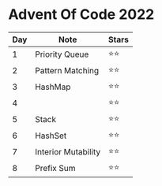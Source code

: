 # Advent Of Code 2022

| Day | Note                | Stars        |
| --- | ------------------- | ------------ |
| 1   | Priority Queue      | :star::star: |
| 2   | Pattern Matching    | :star::star: |
| 3   | HashMap             | :star::star: |
| 4   |                     | :star::star: |
| 5   | Stack               | :star::star: |
| 6   | HashSet             | :star::star: |
| 7   | Interior Mutability | :star::star: |
| 8   | Prefix Sum          | :star::star: |
